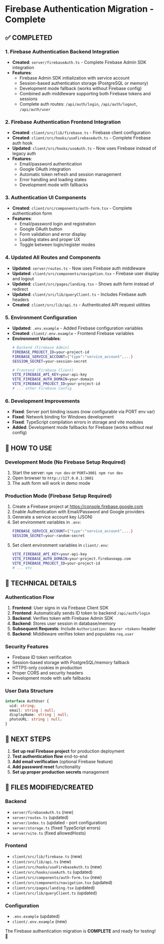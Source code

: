# Firebase Authentication Migration - Complete

## ✅ COMPLETED

### 1. Firebase Authentication Backend Integration
- **Created**: `server/firebaseAuth.ts` - Complete Firebase Admin SDK integration
- **Features**:
  - Firebase Admin SDK initialization with service account
  - Session-based authentication storage (PostgreSQL or memory)
  - Development mode fallback (works without Firebase config)
  - Combined auth middleware supporting both Firebase tokens and sessions
  - Complete auth routes: `/api/auth/login`, `/api/auth/logout`, `/api/auth/user`

### 2. Firebase Authentication Frontend Integration
- **Created**: `client/src/lib/firebase.ts` - Firebase client configuration
- **Created**: `client/src/hooks/useFirebaseAuth.ts` - Complete Firebase auth hook
- **Updated**: `client/src/hooks/useAuth.ts` - Now uses Firebase instead of legacy auth
- **Features**:
  - Email/password authentication
  - Google OAuth integration
  - Automatic token refresh and session management
  - Error handling and loading states
  - Development mode with fallbacks

### 3. Authentication UI Components
- **Created**: `client/src/components/auth-form.tsx` - Complete authentication form
- **Features**:
  - Email/password login and registration
  - Google OAuth button
  - Form validation and error display
  - Loading states and proper UX
  - Toggle between login/register modes

### 4. Updated All Routes and Components
- **Updated**: `server/routes.ts` - Now uses Firebase auth middleware
- **Updated**: `client/src/components/navigation.tsx` - Firebase user display and logout
- **Updated**: `client/src/pages/landing.tsx` - Shows auth form instead of redirect
- **Updated**: `client/src/lib/queryClient.ts` - Includes Firebase auth headers
- **Created**: `client/src/lib/api.ts` - Authenticated API request utilities

### 5. Environment Configuration
- **Updated**: `.env.example` - Added Firebase configuration variables
- **Created**: `client/.env.example` - Frontend Firebase variables
- **Environment Variables**:
  ```bash
  # Backend (Firebase Admin)
  FIREBASE_PROJECT_ID=your-project-id
  FIREBASE_SERVICE_ACCOUNT={"type":"service_account",...}
  SESSION_SECRET=your-session-secret
  
  # Frontend (Firebase Client)
  VITE_FIREBASE_API_KEY=your-api-key
  VITE_FIREBASE_AUTH_DOMAIN=your-domain
  VITE_FIREBASE_PROJECT_ID=your-project-id
  # ... other Firebase config
  ```

### 6. Development Improvements
- **Fixed**: Server port binding issues (now configurable via PORT env var)
- **Fixed**: Network binding for Windows development
- **Fixed**: TypeScript compilation errors in storage and vite modules
- **Added**: Development mode fallbacks for Firebase (works without real config)

## 🚀 HOW TO USE

### Development Mode (No Firebase Setup Required)
1. Start the server: `npm run dev` or `PORT=3001 npm run dev`
2. Open browser to `http://127.0.0.1:3001`
3. The auth form will work in demo mode

### Production Mode (Firebase Setup Required)
1. Create a Firebase project at https://console.firebase.google.com
2. Enable Authentication with Email/Password and Google providers
3. Generate a service account key (JSON)
4. Set environment variables in `.env`:
   ```bash
   FIREBASE_SERVICE_ACCOUNT={"type":"service_account",...}
   SESSION_SECRET=your-random-secret
   ```
5. Set client environment variables in `client/.env`:
   ```bash
   VITE_FIREBASE_API_KEY=your-api-key
   VITE_FIREBASE_AUTH_DOMAIN=your-project.firebaseapp.com
   VITE_FIREBASE_PROJECT_ID=your-project-id
   # ... etc
   ```

## 🔧 TECHNICAL DETAILS

### Authentication Flow
1. **Frontend**: User signs in via Firebase Client SDK
2. **Frontend**: Automatically sends ID token to backend `/api/auth/login`
3. **Backend**: Verifies token with Firebase Admin SDK
4. **Backend**: Stores user session in database/memory
5. **Subsequent Requests**: Include `Authorization: Bearer <token>` header
6. **Backend**: Middleware verifies token and populates `req.user`

### Security Features
- Firebase ID token verification
- Session-based storage with PostgreSQL/memory fallback
- HTTPS-only cookies in production
- Proper CORS and security headers
- Development mode with safe fallbacks

### User Data Structure
```typescript
interface AuthUser {
  uid: string;
  email: string | null;
  displayName: string | null;
  photoURL: string | null;
}
```

## 🎯 NEXT STEPS

1. **Set up real Firebase project** for production deployment
2. **Test authentication flow** end-to-end
3. **Add email verification** (optional Firebase feature)
4. **Add password reset** functionality
5. **Set up proper production secrets** management

## 📝 FILES MODIFIED/CREATED

### Backend
- `server/firebaseAuth.ts` (new)
- `server/routes.ts` (updated)
- `server/index.ts` (updated - port configuration)
- `server/storage.ts` (fixed TypeScript errors)
- `server/vite.ts` (fixed allowedHosts)

### Frontend  
- `client/src/lib/firebase.ts` (new)
- `client/src/lib/api.ts` (new)
- `client/src/hooks/useFirebaseAuth.ts` (new)
- `client/src/hooks/useAuth.ts` (updated)
- `client/src/components/auth-form.tsx` (new)
- `client/src/components/navigation.tsx` (updated)
- `client/src/pages/landing.tsx` (updated)
- `client/src/lib/queryClient.ts` (updated)

### Configuration
- `.env.example` (updated)
- `client/.env.example` (new)

The Firebase authentication migration is **COMPLETE** and ready for testing! 🎉
